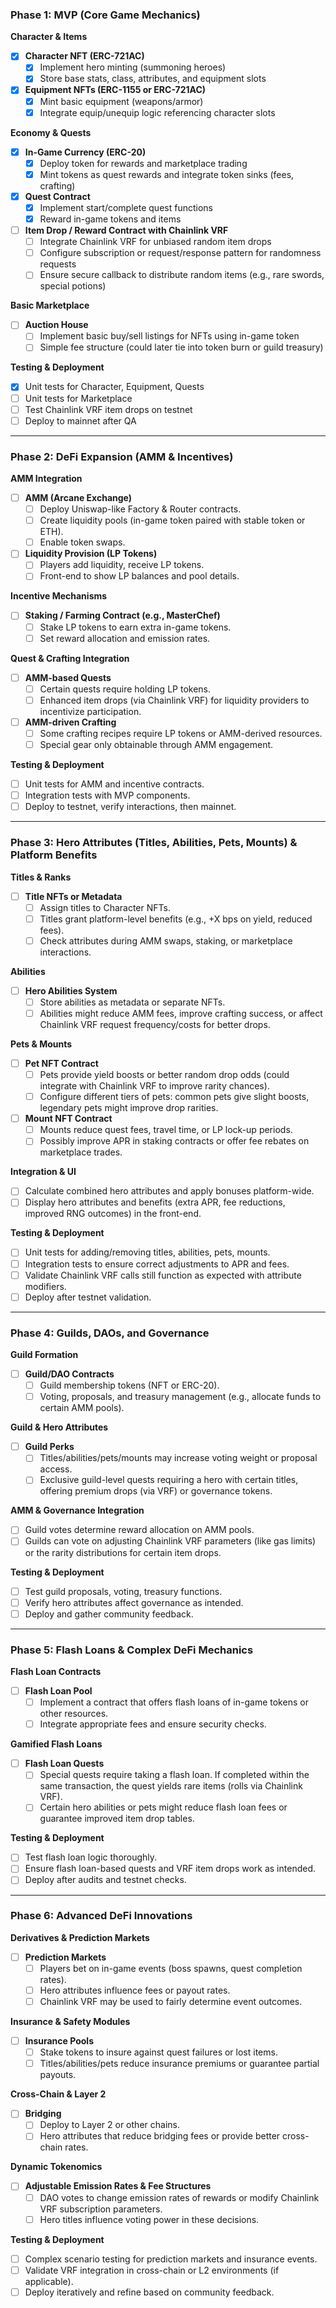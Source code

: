 ### Phase 1: MVP (Core Game Mechanics)

**Character & Items**  
- [x] **Character NFT (ERC-721AC)**  
  - [x] Implement hero minting (summoning heroes)  
  - [x] Store base stats, class, attributes, and equipment slots

- [x] **Equipment NFTs (ERC-1155 or ERC-721AC)**  
  - [x] Mint basic equipment (weapons/armor)  
  - [x] Integrate equip/unequip logic referencing character slots

**Economy & Quests**  
- [x] **In-Game Currency (ERC-20)**  
  - [x] Deploy token for rewards and marketplace trading  
  - [x] Mint tokens as quest rewards and integrate token sinks (fees, crafting)

- [x] **Quest Contract**  
  - [x] Implement start/complete quest functions  
  - [x] Reward in-game tokens and items

- [ ] **Item Drop / Reward Contract with Chainlink VRF**  
  - [ ] Integrate Chainlink VRF for unbiased random item drops  
  - [ ] Configure subscription or request/response pattern for randomness requests  
  - [ ] Ensure secure callback to distribute random items (e.g., rare swords, special potions)

**Basic Marketplace**  
- [ ] **Auction House**  
  - [ ] Implement basic buy/sell listings for NFTs using in-game token  
  - [ ] Simple fee structure (could later tie into token burn or guild treasury)

**Testing & Deployment**  
- [x] Unit tests for Character, Equipment, Quests
- [ ] Unit tests for Marketplace  
- [ ] Test Chainlink VRF item drops on testnet  
- [ ] Deploy to mainnet after QA

---

### Phase 2: DeFi Expansion (AMM & Incentives)

**AMM Integration**  
- [ ] **AMM (Arcane Exchange)**  
  - [ ] Deploy Uniswap-like Factory & Router contracts.  
  - [ ] Create liquidity pools (in-game token paired with stable token or ETH).  
  - [ ] Enable token swaps.

- [ ] **Liquidity Provision (LP Tokens)**  
  - [ ] Players add liquidity, receive LP tokens.  
  - [ ] Front-end to show LP balances and pool details.

**Incentive Mechanisms**  
- [ ] **Staking / Farming Contract (e.g., MasterChef)**  
  - [ ] Stake LP tokens to earn extra in-game tokens.  
  - [ ] Set reward allocation and emission rates.

**Quest & Crafting Integration**  
- [ ] **AMM-based Quests**  
  - [ ] Certain quests require holding LP tokens.  
  - [ ] Enhanced item drops (via Chainlink VRF) for liquidity providers to incentivize participation.

- [ ] **AMM-driven Crafting**  
  - [ ] Some crafting recipes require LP tokens or AMM-derived resources.  
  - [ ] Special gear only obtainable through AMM engagement.

**Testing & Deployment**  
- [ ] Unit tests for AMM and incentive contracts.  
- [ ] Integration tests with MVP components.  
- [ ] Deploy to testnet, verify interactions, then mainnet.

---

### Phase 3: Hero Attributes (Titles, Abilities, Pets, Mounts) & Platform Benefits

**Titles & Ranks**  
- [ ] **Title NFTs or Metadata**  
  - [ ] Assign titles to Character NFTs.  
  - [ ] Titles grant platform-level benefits (e.g., +X bps on yield, reduced fees).  
  - [ ] Check attributes during AMM swaps, staking, or marketplace interactions.

**Abilities**  
- [ ] **Hero Abilities System**  
  - [ ] Store abilities as metadata or separate NFTs.  
  - [ ] Abilities might reduce AMM fees, improve crafting success, or affect Chainlink VRF request frequency/costs for better drops.

**Pets & Mounts**  
- [ ] **Pet NFT Contract**  
  - [ ] Pets provide yield boosts or better random drop odds (could integrate with Chainlink VRF to improve rarity chances).  
  - [ ] Configure different tiers of pets: common pets give slight boosts, legendary pets might improve drop rarities.

- [ ] **Mount NFT Contract**  
  - [ ] Mounts reduce quest fees, travel time, or LP lock-up periods.  
  - [ ] Possibly improve APR in staking contracts or offer fee rebates on marketplace trades.

**Integration & UI**  
- [ ] Calculate combined hero attributes and apply bonuses platform-wide.  
- [ ] Display hero attributes and benefits (extra APR, fee reductions, improved RNG outcomes) in the front-end.

**Testing & Deployment**  
- [ ] Unit tests for adding/removing titles, abilities, pets, mounts.  
- [ ] Integration tests to ensure correct adjustments to APR and fees.  
- [ ] Validate Chainlink VRF calls still function as expected with attribute modifiers.  
- [ ] Deploy after testnet validation.

---

### Phase 4: Guilds, DAOs, and Governance

**Guild Formation**  
- [ ] **Guild/DAO Contracts**  
  - [ ] Guild membership tokens (NFT or ERC-20).  
  - [ ] Voting, proposals, and treasury management (e.g., allocate funds to certain AMM pools).

**Guild & Hero Attributes**  
- [ ] **Guild Perks**  
  - [ ] Titles/abilities/pets/mounts may increase voting weight or proposal access.  
  - [ ] Exclusive guild-level quests requiring a hero with certain titles, offering premium drops (via VRF) or governance tokens.

**AMM & Governance Integration**  
- [ ] Guild votes determine reward allocation on AMM pools.  
- [ ] Guilds can vote on adjusting Chainlink VRF parameters (like gas limits) or the rarity distributions for certain item drops.

**Testing & Deployment**  
- [ ] Test guild proposals, voting, treasury functions.  
- [ ] Verify hero attributes affect governance as intended.  
- [ ] Deploy and gather community feedback.

---

### Phase 5: Flash Loans & Complex DeFi Mechanics

**Flash Loan Contracts**  
- [ ] **Flash Loan Pool**  
  - [ ] Implement a contract that offers flash loans of in-game tokens or other resources.  
  - [ ] Integrate appropriate fees and ensure security checks.

**Gamified Flash Loans**  
- [ ] **Flash Loan Quests**  
  - [ ] Special quests require taking a flash loan. If completed within the same transaction, the quest yields rare items (rolls via Chainlink VRF).  
  - [ ] Certain hero abilities or pets might reduce flash loan fees or guarantee improved item drop tables.

**Testing & Deployment**  
- [ ] Test flash loan logic thoroughly.  
- [ ] Ensure flash loan-based quests and VRF item drops work as intended.  
- [ ] Deploy after audits and testnet checks.

---

### Phase 6: Advanced DeFi Innovations

**Derivatives & Prediction Markets**  
- [ ] **Prediction Markets**  
  - [ ] Players bet on in-game events (boss spawns, quest completion rates).  
  - [ ] Hero attributes influence fees or payout rates.  
  - [ ] Chainlink VRF may be used to fairly determine event outcomes.

**Insurance & Safety Modules**  
- [ ] **Insurance Pools**  
  - [ ] Stake tokens to insure against quest failures or lost items.  
  - [ ] Titles/abilities/pets reduce insurance premiums or guarantee partial payouts.

**Cross-Chain & Layer 2**  
- [ ] **Bridging**  
  - [ ] Deploy to Layer 2 or other chains.  
  - [ ] Hero attributes that reduce bridging fees or provide better cross-chain rates.

**Dynamic Tokenomics**  
- [ ] **Adjustable Emission Rates & Fee Structures**  
  - [ ] DAO votes to change emission rates of rewards or modify Chainlink VRF subscription parameters.  
  - [ ] Hero titles influence voting power in these decisions.

**Testing & Deployment**  
- [ ] Complex scenario testing for prediction markets and insurance events.  
- [ ] Validate VRF integration in cross-chain or L2 environments (if applicable).  
- [ ] Deploy iteratively and refine based on community feedback.
